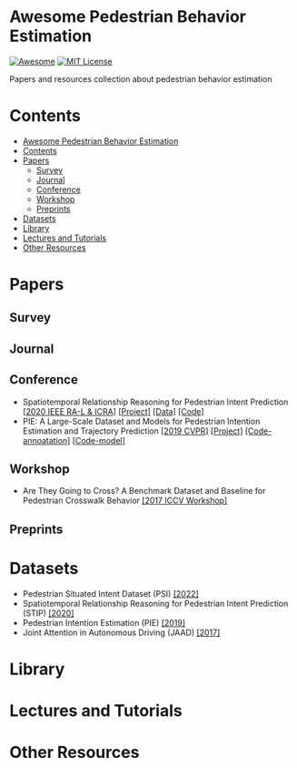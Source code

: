 # Awesome Pedestrian Behavior Estimation
[![Awesome](https://cdn.rawgit.com/sindresorhus/awesome/d7305f38d29fed78fa85652e3a63e154dd8e8829/media/badge.svg)](https://github.com/sindresorhus/awesome) [![MIT License](https://img.shields.io/badge/license-MIT-green.svg)](https://opensource.org/licenses/MIT) 

Papers and resources collection about pedestrian behavior estimation

# Contents
- [Awesome Pedestrian Behavior Estimation](#awesome-pedestrian-behavior-estimation)
- [Contents](#contents)
- [Papers](#papers)
  - [Survey](#survey)
  - [Journal](#journal)
  - [Conference](#conference)
  - [Workshop](#workshop)
  - [Preprints](#preprints)
- [Datasets](#datasets)
- [Library](#library)
- [Lectures and Tutorials](#lectures-and-tutorials)
- [Other Resources](#other-resources)

# Papers

## Survey

## Journal

## Conference
- Spatiotemporal Relationship Reasoning for Pedestrian Intent Prediction [[2020 IEEE RA-L & ICRA]](https://arxiv.org/pdf/2002.08945.pdf) [[Project]](https://stip.stanford.edu) [[Data]](https://stip.stanford.edu/dataset.html) [[Code]](https://github.com/StanfordVL/STR-PIP/)
- PIE: A Large-Scale Dataset and Models for Pedestrian Intention Estimation and Trajectory Prediction [[2019 CVPR]](https://openaccess.thecvf.com/content_ICCV_2019/papers/Rasouli_PIE_A_Large-Scale_Dataset_and_Models_for_Pedestrian_Intention_Estimation_ICCV_2019_paper.pdf) [[Project]](https://data.nvision2.eecs.yorku.ca/PIE_dataset/) [[Code-annoatation]](https://github.com/aras62/PIE) [[Code-model]](https://github.com/aras62/PIEPredict)

  
## Workshop
- Are They Going to Cross? A Benchmark Dataset and Baseline for Pedestrian Crosswalk Behavior [[2017 ICCV Workshop]](https://openaccess.thecvf.com/content_ICCV_2017_workshops/papers/w3/Rasouli_Are_They_Going_ICCV_2017_paper.pdf)


## Preprints

# Datasets
- Pedestrian Situated Intent Dataset (PSI) [[2022]](http://pedestriandataset.situated-intent.net)
- Spatiotemporal Relationship Reasoning for Pedestrian Intent Prediction (STIP) [[2020]](https://stip.stanford.edu)
- Pedestrian Intention Estimation (PIE) [[2019]](https://data.nvision2.eecs.yorku.ca/PIE_dataset/)
- Joint Attention in Autonomous Driving (JAAD) [[2017]](https://data.nvision2.eecs.yorku.ca/JAAD_dataset/)


# Library

# Lectures and Tutorials

# Other Resources
